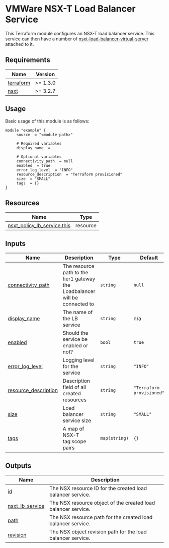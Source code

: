 # VMWare NSX-T Load Balancer Service
This Terraform module configures an NSX-T load balancer service. This service can then have a number of [nsxt-load-balancer-virtual-server](../nsxt-load-balancer-virtual-server/README.md) attached to it.

<!-- BEGIN_AUTOMATED_TF_DOCS_BLOCK -->
## Requirements

| Name | Version |
|------|---------|
| <a name="requirement_terraform"></a> [terraform](#requirement\_terraform) | >= 1.3.0 |
| <a name="requirement_nsxt"></a> [nsxt](#requirement\_nsxt) | >= 3.2.7 |

## Usage
Basic usage of this module is as follows:

```hcl
module "example" {
	 source  = "<module-path>"

	 # Required variables
	 display_name  = 

	 # Optional variables
	 connectivity_path  = null
	 enabled  = true
	 error_log_level  = "INFO"
	 resource_description  = "Terraform provisioned"
	 size  = "SMALL"
	 tags  = {}
}
```

## Resources

| Name | Type |
|------|------|
| [nsxt_policy_lb_service.this](https://registry.terraform.io/providers/vmware/nsxt/latest/docs/resources/policy_lb_service) | resource |

## Inputs

| Name | Description | Type | Default | Required |
|------|-------------|------|---------|:--------:|
| <a name="input_connectivity_path"></a> [connectivity\_path](#input\_connectivity\_path) | The resource path to the tier1 gateway the Loadbalancer will be connected to | `string` | `null` | no |
| <a name="input_display_name"></a> [display\_name](#input\_display\_name) | The name of the LB service | `string` | n/a | yes |
| <a name="input_enabled"></a> [enabled](#input\_enabled) | Should the service be enabled or not? | `bool` | `true` | no |
| <a name="input_error_log_level"></a> [error\_log\_level](#input\_error\_log\_level) | Logging level for the service | `string` | `"INFO"` | no |
| <a name="input_resource_description"></a> [resource\_description](#input\_resource\_description) | Description field of all created resources | `string` | `"Terraform provisioned"` | no |
| <a name="input_size"></a> [size](#input\_size) | Load balancer service size | `string` | `"SMALL"` | no |
| <a name="input_tags"></a> [tags](#input\_tags) | A map of NSX-T tag:scope pairs | `map(string)` | `{}` | no |

## Outputs

| Name | Description |
|------|-------------|
| <a name="output_id"></a> [id](#output\_id) | The NSX resource ID for the created load balancer service. |
| <a name="output_nsxt_lb_service"></a> [nsxt\_lb\_service](#output\_nsxt\_lb\_service) | The NSX resource object of the created load balancer service. |
| <a name="output_path"></a> [path](#output\_path) | The NSX resource path for the created load balancer service. |
| <a name="output_revision"></a> [revision](#output\_revision) | The NSX object revision path for the load balancer service. |

<!-- END_AUTOMATED_TF_DOCS_BLOCK --> 

